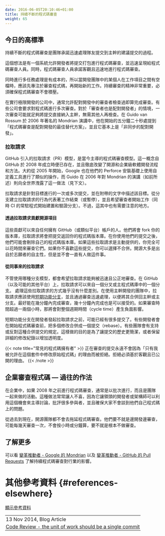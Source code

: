 ```yaml
---
date: 2016-06-05T20:10:46+01:00
title: 持續不斷的程式碼審查
weight: 65
---
```


<!--
## The high bar today

Continuous Code Review is where the team commits to processing proposed commits (to trunk) from teammates' trunk speedily. 

The idea is that a system (the code portal probably) allows developers to package up commits for code review and get 
that in front of peers quickly. And that peer developers make a commitment to do code reviews objectively and quickly. 

There is a cost to multi-tasking, so maybe someone in the dev team who is between work items at that moment should focus 
on the review before they start new work. With a continuous review ethos, it is critical that code reviews are not 
allowed to back up.

Companies doing Extreme Programming, often allow that pair of eyes to count as a review. Some companies require 
multiple reviews of code. For "the pair as reviewers too" scenario, one might have been enough and that commit will 
land in the trunk, without others looking at it. Five minutes and 20 seconds into Guido van Rossum's famous 2006 Mondrian 
presentation, he states "code review is a best alternative to pair programming", and that it is "basically 
asynchronous pair-programming".

-->

## 今日的高標準

持續不斷的程式碼審查是團隊承諾迅速處理隊友提交到主幹的建議提交的過程。

這個想法是有一個系統允許開發者將提交打包進行程式碼審查，並迅速呈現給程式碼審查人員。同時，程式碼審查人員承諾客觀且迅速地進行程式碼審查。

同時進行多任務處理是有成本的，所以當開發團隊中的某個人在工作項目之間有空檔時，應該先專注於審查程式碼，再開始新的工作。持續審查的精神非常重要，必須確保程式碼審查不會積壓。

在實行極限開發的公司中，通常允許配對開發中的審查者檢查過即算完成審查。有些公司會要求對程式碼進行多次審查。對於「審查者也是配對開發者」的情境，一次審查可能就足夠將提交直接納入主幹，無需其他人再檢查。在 Guido van Rossum 於 2006 年著名的 Mondrian 演講中，他在開始的五分鐘二十秒處提到「程式碼審查是配對開發的最佳替代方案」，並且它基本上是「非同步的配對開發」。

<!--
### Pull Requests (PRs)

The pull-request (PR) model introduced by GitHub is the dominant code review model today. The concept was available 
from GitHub's launch in 2008 and has revolutionized both open source and enterprise software development. Google were
secretly doing the same thing with custom tooling around their Perforce install from about 2005, and Guido's
presentation on Mondrian in 2006 (as mentioned) leaked that to the world (see below).

A PR is one
or more commits towards a goal described in an accompanying piece of text. The act of creating the PR from the branch
signals the end (or a pause) in work, and the wish for the reviewers to get busy (and the CI daemon to wake up and 
build/verify the branch). There are caveats though.

-->
### 拉取請求

GitHub 引入的拉取請求（PR）模型，是當今主導的程式碼審查模型。這一概念自 GitHub 於 2008 年成立時便已存在，並且徹底改變了開源和企業級軟體開發流程和方法。大約從 2005 年開始，Google 也在他們的 Perforce 安裝基礎上使用自定義工具進行了類似的操作，而 Guido 在 2006 年對 Mondrian 的演講（如前所述）則向全世界洩露了這一做法（見下文）。

拉取請求是針對目標進行的一次或多次提交，並在附帶的文字中描述該目標。從分支建立拉取請求的行為代表著工作結束（或暫停），並且希望審查者開始工作（同時 CI 的常駐程式開始建置和驗證分支）。不過，這其中也有需要注意的地方。

<!--
#### Open Source contributions via PRs

These can come from anyone who has an account on GitHub (or equivalent). They will have forked your repository and the 
PR will be about commits that would come back to your repository. They may delete their repository after you consume
their commits. If these are unsolicited you may well
take your time reviewing them. Indeed you may never consume them, if you don't like them. Hardly continuous, but open
source is mostly a volunteer activity.
-->

#### 透過拉取請求貢獻開源項目

這些貢獻可以來自任何擁有 GitHub（或類似平台）帳戶的人。他們將會 fork 你的版本庫，拉取請求將會把提交返回你的程式碼版本庫。在你使用他們的提交之後，他們可能會刪除自己的程式碼版本庫。如果這些拉取請求是主動提供的，你完全可以花時間來審查它們。如果你不喜歡這些提交，你可以選擇不合併。開源大多是出自於志願者的自主性，但是並不會一直有人做這件事。

<!--
#### PRs from colleagues

Regardless of branching model, the wish is for the PR to be reviewed fairly quickly. On GitHub (and possibly others) the PR
can come from a fork or a branch in the main repo. There is little difference to the processing of these. In Trunk-Based 
Development teams, the PR should be on a [short-lived feature branch](/short-lived-feature-branches/) and processed very 
quickly by reviews towards merging back to trunk/main. A few minutes for the review is best, and tens of minutes 
acceptable. More than a hour or two, and you are negatively affecting cycle times.

The short-lived feature branch may have received many commits before the developer initiated the pull request. Some 
developers will squash (rebase) the changes into a single commit before starting code review. Some teams have a policy 
in favor of or against squash/rebase. 

{{< note title="Common Code Owners" >}}
Commits being reviewed are never rejected for "Only I am allowed to change source in this package" reasons. Rejections
must be for objective and published reasons.
{{< /note >}}
-->

#### 從同事來的拉取請求

不管使用哪種分支模型，都會希望拉取請求能夠被迅速且公正地審查。在 GitHub（以及可能的其他平台）上，拉取請求可以來自一個分叉或主程式碼庫中的一個分支。
處理這些拉取請求的方式幾乎沒有什麼差別。在使用主幹開發的團隊中，拉取請求應該使用[短期功能分支](/short-lived-feature-branches/)，並且通過審查迅速處理，以便將其合併回主幹或主分支。最好能在幾分鐘內完成審查，幾十分鐘內完成也是可以接受的。如果審查時間超過一兩個小時，那將會對整個週期時間（cycle time）產生負面影響。

短期功能分支在開發者發起拉取請求之前，可能已經有很多提交了。有些開發者會在開始程式碼審查前，把多個修改合併成一個提交（rebase）。有些團隊會有支持或反對這種合併提交的規定。這樣做的目的是為了讓提交的歷史更簡潔，或者保留詳細的修改紀錄以增加透明度。

{{< note title="常見的程式碼擁有者" >}}
正在審查的提交永遠不會因為「只有我被允許在這個套件中修改原始程式碼」的理由而被拒絕。拒絕必須基於客觀且已公開的理由。
{{< /note >}}

<!--
## Enterprise code review - as it was

In enterprises, if code review was done at all prior to 2008, it was done in a batch, and probably a group activity. 
It was often abhorred as it gave a lead developer/architect a moment to set an agenda, round on a large portion of the 
attendees and make sure that their own code flubs were not discussed at all.

Historically, open source teams never had the luxury of procrastinating about code review. They either did code reviews 
as they went (perhaps days were the review cadence, not hours or minutes), or they did not bother at all.
-->

## 企業審查程式碼 — 過往的作法

在企業中，如果 2008 年之前進行程式碼審查，通常是以批次進行，而且是團隊一起來做的活動。這種做法常常讓人不喜，因為它讓領頭的開發者或架構師可以利用這個機會來主導討論，批評很多參與者，並且確保大家不會談到他們自己程式碼上的問題。

從過去到現在，開源團隊都不會去拖延程式碼審查。他們要不就是邊開發邊審查，可能每幾天審查一次，不會按小時或分鐘算，要不就是根本不做審查。

<!--
## See also

See [Game Changers - Google's Mondrian](/game-changers/index.html#google-s-internal-devops-2006-onwards) and 
[Game Changers - GitHub's Pull Requests](/game-changers/index.html#github-s-entire-platform-2008-onwards) for the industry impact of continuous code 
review.
-->

## 了解更多

可以看 [變革推動者 - Google 的 Mondrian](/game-changers/index.html#google-s-internal-devops-2006-onwards) 以及 
[變革推動者 - GitHub 的 Pull Requests](/game-changers/index.html#github-s-entire-platform-2008-onwards) 了解持續程式碼審查對行業的影響。

<!--
# References elsewhere

<a id="showHideRefs" href="javascript:toggleRefs();">show references</a>
-->

# 其他參考資料 {#references-elsewhere}

<a id="showHideRefs" href="javascript:toggleRefs();">顯示參考資料</a>

<div>
    <table style="border: 0; box-shadow: none">
        <tr>
            <td style="padding: 2px" valign="top">13 Nov 2014, Blog Article</td>
        </tr>
        <tr>
            <td style="border-top: 0px; padding: 2px" valign="top"><a href="http://paulhammant.com/2014/11/13/code-review-the-unit-of-work-should-be-a-single-commit/">Code Review - the unit of work should be a single commit</a></td>
        </tr>
    </table>
</div>
